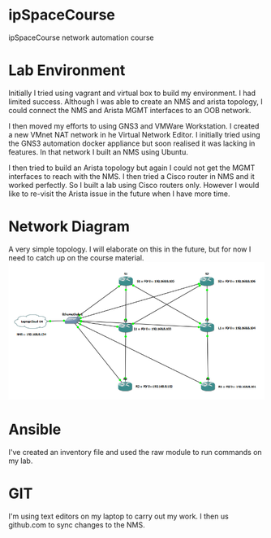# ipSpaceCourse
ipSpaceCourse network automation course

# Lab Environment  
Initially I tried using vagrant and virtual box to build my environment. I had limited success. Although I was able to create an NMS and arista topology, I could connect the NMS and Arista MGMT interfaces to an OOB network.

I then moved my efforts to using GNS3 and VMWare Workstation. I created a new VMnet NAT network in he Virtual Network Editor. I initially tried using the GNS3 automation docker appliance but soon realised it was lacking in features. In that network I built an NMS using Ubuntu.

I then tried to build an Arista topology but again I could not get the MGMT interfaces to reach with the NMS. I then tried a Cisco router in NMS and it worked perfectly. So I built a lab using Cisco routers only. However I would like to re-visit the Arista issue in the future when I have more time.

# Network Diagram
A very simple topology. I will elaborate on this in the future, but for now I need to catch up on the course material.
![alt text](https://raw.githubusercontent.com/eoinwhite/ipSpaceCourse/master/images/NetworkDiagram.PNG "Network Diagram")

# Ansible
I've created an inventory file and used the raw module to run commands on my lab.

# GIT
I'm using text editors on my laptop to carry out my work. I then us github.com to sync changes to the NMS.
